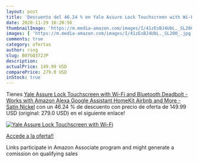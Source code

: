 ```yaml
---
layout: post
title: 'Descuento del 46.24 % en Yale Assure Lock Touchscreen with Wi-Fi '
date: 2020-11-29 16:20:56
thumbnailImage: 'https://m.media-amazon.com/images/I/41zEsBJ4UbL._SL200_.jpg'
images: [ 'https://m.media-amazon.com/images/I/41zEsBJ4UbL._SL200_.jpg' ]
comments: true
category: ofertas
author: ring
slug: B07GQ372JP
description:
actualPrice: 149.99 USD
comparePrice: 279.0 USD
inStock: true
---
```


Tienes [Yale Assure Lock Touchscreen with Wi-Fi and Bluetooth Deadbolt - Works with Amazon Alexa  Google Assistant  HomeKit  Airbnb and More - Satin Nickel](https://www.amazon.com/dp/B07GQ372JP/?tag=tolees-20) con un 46.24 % de descuento con precio de oferta de 149.99 USD (original: 279.0 USD) en el siguiente enlace!

[![Yale Assure Lock Touchscreen with Wi-Fi ](https://m.media-amazon.com/images/I/41zEsBJ4UbL._SL200_.jpg)](https://www.amazon.com/dp/B07GQ372JP/?tag=tolees-20)

[Accede a la oferta!!](https://www.amazon.com/dp/B07GQ372JP/?tag=tolees-20)

Links participate in Amazon Associate program and might generate a comission on qualifying sales


